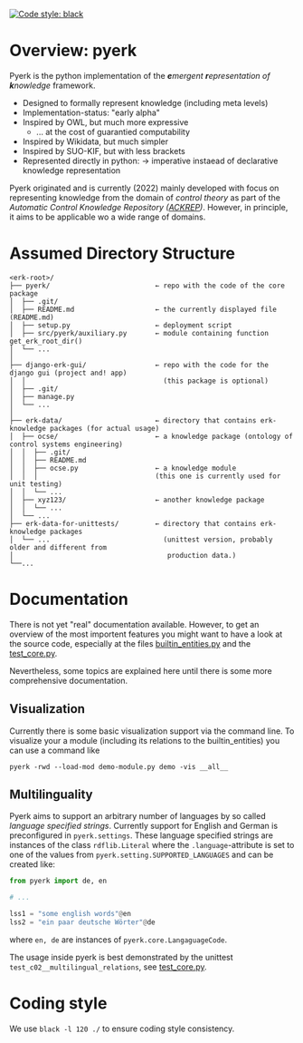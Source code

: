 [![Code style: black](https://img.shields.io/badge/code%20style-black-000000.svg)](https://github.com/psf/black)


# Overview: pyerk

Pyerk is the python implementation of the ***e**mergent **r**epresentation of **k**nowledge* framework.

- Designed to formally represent knowledge (including meta levels)
- Implementation-status: "early alpha"
- Inspired by OWL, but much more expressive
    - ... at the cost of guarantied computability
- Inspired by Wikidata, but much simpler
- Inspired by SUO-KIF, but with less brackets
- Represented directly in python: → imperative instaead of declarative knowledge representation


Pyerk originated and is currently (2022) mainly developed with focus on representing knowledge from the domain of *control theory* as part of the *Automatic Control Knowledge Repository ([ACKREP](https://ackrep.org))*. However, in principle, it aims to be applicable wo a wide range of domains.


# Assumed Directory Structure

```
<erk-root>/
├── pyerk/                          ← repo with the code of the core package
│  ├── .git/
│  ├── README.md                    ← the currently displayed file (README.md)
│  ├── setup.py                     ← deployment script
│  ├── src/pyerk/auxiliary.py       ← module containing function get_erk_root_dir()
│  └── ...
│
├── django-erk-gui/                 ← repo with the code for the django gui (project and! app)
│  │                                  (this package is optional)
│  ├── .git/
│  ├── manage.py
│  └── ...
│
├── erk-data/                       ← directory that contains erk-knowledge packages (for actual usage)
│  ├── ocse/                        ← a knowledge package (ontology of control systems engineering)
│  │  ├── .git/
│  │  ├── README.md
│  │  ├── ocse.py                   ← a knowledge module
│  │  │                             (this one is currently used for unit testing)
│  │  └── ...
│  ├── xyz123/                      ← another knowledge package
│  │  └── ...
│  └── ...
├── erk-data-for-unittests/         ← directory that contains erk-knowledge packages
│  └── ...                            (unittest version, probably older and different from
│                                      production data.)
└──...
```

# Documentation

There is not yet "real" documentation available. However, to get an overview of the most importent features you might want to have a look at the source code, especially at the files [builtin_entities.py](/src/pyerk/builtin_entities.py) and the [test_core.py](tests/test_core.py).


Nevertheless, some topics are explained here until there is some more comprehensive documentation.

## Visualization

Currently there is some basic visualization support via the command line. To visualize your a module (including its relations to the builtin_entities) you can use a command like

```
pyerk -rwd --load-mod demo-module.py demo -vis __all__
```

## Multilinguality

Pyerk aims to support an arbitrary number of languages by so called *language specified strings*. Currently support for English and German is preconfigured in `pyerk.settings`. These language specified strings are instances of the class `rdflib.Literal` where the `.language`-attribute is set to one of the values from `pyerk.setting.SUPPORTED_LANGUAGES` and can be created like:

```python
from pyerk import de, en

# ...

lss1 = "some english words"@en
lss2 = "ein paar deutsche Wörter"@de
```

where `en, de` are instances of `pyerk.core.LangaguageCode`.

The usage inside pyerk is best demonstrated by the unittest `test_c02__multilingual_relations`, see [test_core.py](tests/test_core.py).





# Coding style

We use `black -l 120 ./` to ensure coding style consistency.
